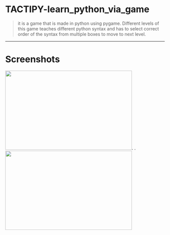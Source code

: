 # TACTIPY-learn_python_via_game
> it is a game that is made in python using pygame. Different levels of this game teaches different python syntax and has to select correct order of the syntax from multiple boxes to move to next level.
---
# Screenshots
<img src="https://user-images.githubusercontent.com/61342456/119173752-4c647200-ba85-11eb-80aa-58d4687b7d16.png" width="400" height="250">.    .<img src="https://user-images.githubusercontent.com/61342456/119173786-55edda00-ba85-11eb-8bdc-0e5ea7c10404.png" width="400" height="250">

